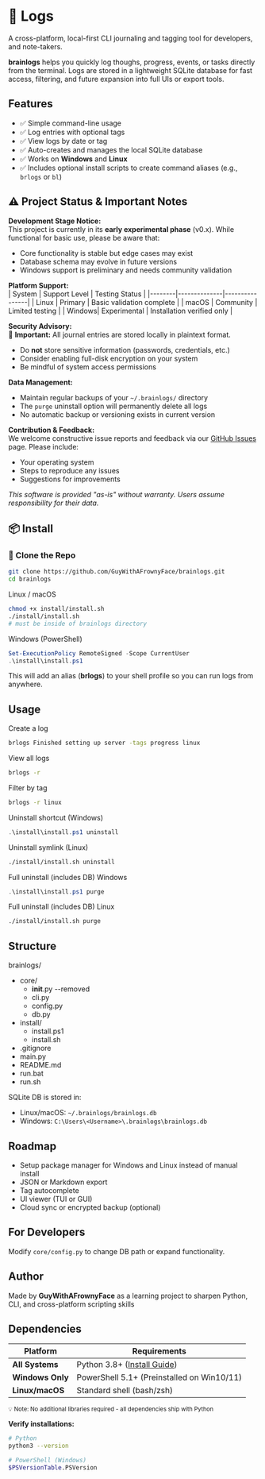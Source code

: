# 🧠 Logs

A cross-platform, local-first CLI journaling and tagging tool for developers, and note-takers.

**brainlogs** helps you quickly log thoughs, progress, events, or tasks directly from the terminal. Logs are stored in a lightweight SQLite database for fast access, filtering, and future expansion into full UIs or export tools.


## Features

- ✅ Simple command-line usage
- ✅ Log entries with optional tags
- ✅ View logs by date or tag
- ✅ Auto-creates and manages the local SQLite database
- ✅ Works on **Windows** and **Linux**
- ✅ Includes optional install scripts to create command aliases (e.g., `brlogs` or `bl`)


## ⚠️ Project Status & Important Notes

**Development Stage Notice:**  
This project is currently in its **early experimental phase** (v0.x). While functional for basic use, please be aware that:
- Core functionality is stable but edge cases may exist
- Database schema may evolve in future versions
- Windows support is preliminary and needs community validation

**Platform Support:**  
| System | Support Level | Testing Status |
|--------|--------------|----------------|
| Linux  | Primary      | Basic validation complete |
| macOS  | Community    | Limited testing |
| Windows| Experimental | Installation verified only |

**Security Advisory:**  
🔐 **Important:** All journal entries are stored locally in plaintext format.  
- Do **not** store sensitive information (passwords, credentials, etc.)
- Consider enabling full-disk encryption on your system
- Be mindful of system access permissions

**Data Management:**  
- Maintain regular backups of your `~/.brainlogs/` directory
- The `purge` uninstall option will permanently delete all logs
- No automatic backup or versioning exists in current version

**Contribution & Feedback:**  
We welcome constructive issue reports and feedback via our [GitHub Issues](https://github.com/GuyWithAFrownyFace/brainlogs/issues) page. Please include:
- Your operating system
- Steps to reproduce any issues
- Suggestions for improvements

*This software is provided "as-is" without warranty. Users assume responsibility for their data.*


## 📦 Install


### 🔧 Clone the Repo

```bash
git clone https://github.com/GuyWithAFrownyFace/brainlogs.git
cd brainlogs
```

Linux / macOS

```bash
chmod +x install/install.sh
./install/install.sh
# must be inside of brainlogs directory
```

Windows (PowerShell)

```powershell
Set-ExecutionPolicy RemoteSigned -Scope CurrentUser
.\install\install.ps1
```

This will add an alias (**brlogs**) to your shell profile so you can run logs from anywhere.


## Usage

Create a log

```bash
brlogs Finished setting up server -tags progress linux
```

View all logs

```bash
brlogs -r
```

Filter by tag

```bash
brlogs -r linux
```

Uninstall shortcut (Windows)

```powershell
.\install\install.ps1 uninstall
```

Uninstall symlink (Linux)

```bash
./install/install.sh uninstall
```

Full uninstall (includes DB) Windows

```powershell
.\install\install.ps1 purge
```

Full uninstall (includes DB) Linux

```bash
./install/install.sh purge
```



## Structure

brainlogs/

 - core/
    - __init__.py --removed
    - cli.py
    - config.py
    - db.py
 - install/
    - install.ps1
    - install.sh
 - .gitignore
 - main.py
 - README.md
 - run.bat
 - run.sh

SQLite DB is stored in:

- Linux/macOS: `~/.brainlogs/brainlogs.db`
- Windows: `C:\Users\<Username>\.brainlogs\brainlogs.db`


## Roadmap

- Setup package manager for Windows and Linux instead of manual install
- JSON or Markdown export
- Tag autocomplete
- UI viewer (TUI or GUI)
- Cloud sync or encrypted backup (optional)


## For Developers

Modify `core/config.py` to change DB path or expand functionality.


## Author

Made by **GuyWithAFrownyFace** as a learning project to sharpen Python, CLI, and cross-platform scripting skills

## Dependencies

| Platform | Requirements | 
|----------|--------------|
| **All Systems** | Python 3.8+ ([Install Guide](https://www.python.org/downloads/)) |
| **Windows Only** | PowerShell 5.1+ (Preinstalled on Win10/11) |
| **Linux/macOS** | Standard shell (bash/zsh) |
<sub>💡 Note: No additional libraries required - all dependencies ship with Python</sub>

**Verify installations:**
```bash
# Python
python3 --version

# PowerShell (Windows)
$PSVersionTable.PSVersion